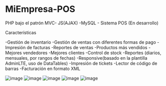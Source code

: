 # MiEmpresa-POS
PHP bajo el patrón MVC- JS(AJAX) -MySQL - Sistema POS (En desarrollo)


Características

-Gestión de inventario
-Gestión de ventas con diferentes formas de pago
-Impresión de facturas 
-Reportes de ventas
-Productos más vendidos
-Mejores vendedores
-Mejores clientes
-Control de stock
-Reportes (diarios, mensuales, por rangos de fechas)
-Responsive(basado en la plantilla AdminLTE, uso de DataTables)
-Impresión de tickets
-Lector de código de barras
-Facturación en formato XML


![image](https://user-images.githubusercontent.com/74123271/137843225-ccd1fcb5-35b8-485b-9565-532531e820b7.png)
![image](https://user-images.githubusercontent.com/74123271/137843320-921c4b6b-8b80-4b11-8e55-7870088117ee.png)
![image](https://user-images.githubusercontent.com/74123271/137843342-3b6a7bbe-cb13-4317-8248-6558faa0e897.png)
![image](https://user-images.githubusercontent.com/74123271/137843422-e3151f35-eef7-4023-9c53-56c64de0119c.png)
![image](https://user-images.githubusercontent.com/74123271/137843456-c976a804-a9de-45f3-9811-30930cdb2b96.png)






